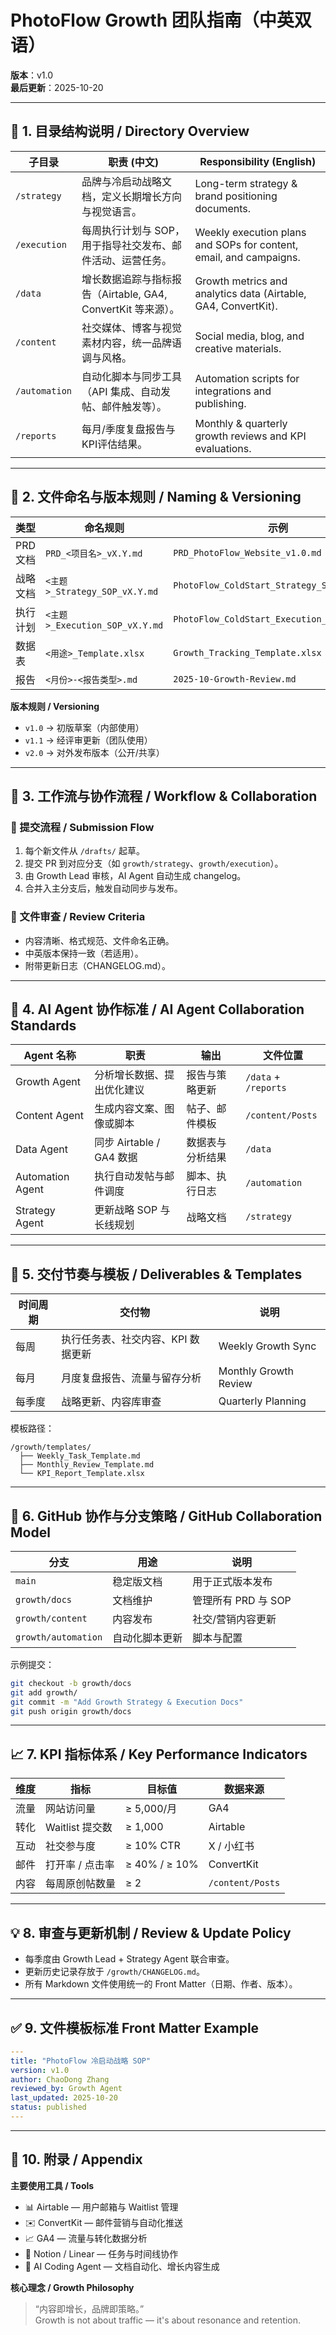 # PhotoFlow Growth 团队指南（中英双语）
**版本**：v1.0  
**最后更新**：2025-10-20  

---

## 📘 1. 目录结构说明 / Directory Overview

| 子目录 | 职责 (中文) | Responsibility (English) |
|--------|-------------|---------------------------|
| `/strategy` | 品牌与冷启动战略文档，定义长期增长方向与视觉语言。 | Long-term strategy & brand positioning documents. |
| `/execution` | 每周执行计划与 SOP，用于指导社交发布、邮件活动、运营任务。 | Weekly execution plans and SOPs for content, email, and campaigns. |
| `/data` | 增长数据追踪与指标报告（Airtable, GA4, ConvertKit 等来源）。 | Growth metrics and analytics data (Airtable, GA4, ConvertKit). |
| `/content` | 社交媒体、博客与视觉素材内容，统一品牌语调与风格。 | Social media, blog, and creative materials. |
| `/automation` | 自动化脚本与同步工具（API 集成、自动发帖、邮件触发等）。 | Automation scripts for integrations and publishing. |
| `/reports` | 每月/季度复盘报告与KPI评估结果。 | Monthly & quarterly growth reviews and KPI evaluations. |

---

## 🧱 2. 文件命名与版本规则 / Naming & Versioning

| 类型 | 命名规则 | 示例 |
|------|-----------|------|
| PRD 文档 | `PRD_<项目名>_vX.Y.md` | `PRD_PhotoFlow_Website_v1.0.md` |
| 战略文档 | `<主题>_Strategy_SOP_vX.Y.md` | `PhotoFlow_ColdStart_Strategy_SOP_v1.0.md` |
| 执行计划 | `<主题>_Execution_SOP_vX.Y.md` | `PhotoFlow_ColdStart_Execution_SOP_v1.0.md` |
| 数据表 | `<用途>_Template.xlsx` | `Growth_Tracking_Template.xlsx` |
| 报告 | `<月份>-<报告类型>.md` | `2025-10-Growth-Review.md` |

**版本规则 / Versioning**
- `v1.0` → 初版草案（内部使用）  
- `v1.1` → 经评审更新（团队使用）  
- `v2.0` → 对外发布版本（公开/共享）  

---

## 🔄 3. 工作流与协作流程 / Workflow & Collaboration

### 🚀 提交流程 / Submission Flow
1. 每个新文件从 `/drafts/` 起草。  
2. 提交 PR 到对应分支（如 `growth/strategy`、`growth/execution`）。  
3. 由 Growth Lead 审核，AI Agent 自动生成 changelog。  
4. 合并入主分支后，触发自动同步与发布。

### 🧩 文件审查 / Review Criteria
- 内容清晰、格式规范、文件命名正确。  
- 中英版本保持一致（若适用）。  
- 附带更新日志（CHANGELOG.md）。

---

## 🤖 4. AI Agent 协作标准 / AI Agent Collaboration Standards

| Agent 名称 | 职责 | 输出 | 文件位置 |
|-------------|------|------|----------|
| Growth Agent | 分析增长数据、提出优化建议 | 报告与策略更新 | `/data` + `/reports` |
| Content Agent | 生成内容文案、图像或脚本 | 帖子、邮件模板 | `/content/Posts` |
| Data Agent | 同步 Airtable / GA4 数据 | 数据表与分析结果 | `/data` |
| Automation Agent | 执行自动发帖与邮件调度 | 脚本、执行日志 | `/automation` |
| Strategy Agent | 更新战略 SOP 与长线规划 | 战略文档 | `/strategy` |

---

## 📆 5. 交付节奏与模板 / Deliverables & Templates

| 时间周期 | 交付物 | 说明 |
|-----------|---------|------|
| 每周 | 执行任务表、社交内容、KPI 数据更新 | Weekly Growth Sync |
| 每月 | 月度复盘报告、流量与留存分析 | Monthly Growth Review |
| 每季度 | 战略更新、内容库审查 | Quarterly Planning |

模板路径：  
```
/growth/templates/
  ├── Weekly_Task_Template.md
  ├── Monthly_Review_Template.md
  └── KPI_Report_Template.xlsx
```

---

## 🧭 6. GitHub 协作与分支策略 / GitHub Collaboration Model

| 分支 | 用途 | 说明 |
|------|------|------|
| `main` | 稳定版文档 | 用于正式版本发布 |
| `growth/docs` | 文档维护 | 管理所有 PRD 与 SOP |
| `growth/content` | 内容发布 | 社交/营销内容更新 |
| `growth/automation` | 自动化脚本更新 | 脚本与配置 |

示例提交：
```bash
git checkout -b growth/docs
git add growth/
git commit -m "Add Growth Strategy & Execution Docs"
git push origin growth/docs
```

---

## 📈 7. KPI 指标体系 / Key Performance Indicators

| 维度 | 指标 | 目标值 | 数据来源 |
|------|------|--------|-----------|
| 流量 | 网站访问量 | ≥ 5,000/月 | GA4 |
| 转化 | Waitlist 提交数 | ≥ 1,000 | Airtable |
| 互动 | 社交参与度 | ≥ 10% CTR | X / 小红书 |
| 邮件 | 打开率 / 点击率 | ≥ 40% / ≥ 10% | ConvertKit |
| 内容 | 每周原创帖数量 | ≥ 2 | `/content/Posts` |

---

## 💡 8. 审查与更新机制 / Review & Update Policy

- 每季度由 Growth Lead + Strategy Agent 联合审查。  
- 更新历史记录存放于 `/growth/CHANGELOG.md`。  
- 所有 Markdown 文件使用统一的 Front Matter（日期、作者、版本）。

---

## ✅ 9. 文件模板标准 Front Matter Example

```yaml
---
title: "PhotoFlow 冷启动战略 SOP"
version: v1.0
author: ChaoDong Zhang
reviewed_by: Growth Agent
last_updated: 2025-10-20
status: published
---
```

---

## 🧩 10. 附录 / Appendix

**主要使用工具 / Tools**  
- 📊 Airtable — 用户邮箱与 Waitlist 管理  
- ✉️ ConvertKit — 邮件营销与自动化推送  
- 📈 GA4 — 流量与转化数据分析  
- 📅 Notion / Linear — 任务与时间线协作  
- 🤖 AI Coding Agent — 文档自动化、增长内容生成  

**核心理念 / Growth Philosophy**  
> “内容即增长，品牌即策略。”  
> Growth is not about traffic — it's about resonance and retention.
